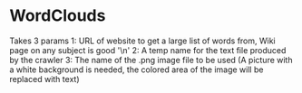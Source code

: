 # WordClouds
Takes 3 params
1: URL of website to get a large list of words from, Wiki page on any subject is good '\n'
2: A temp name for the text file produced by the crawler
3: The name of the .png image file to be used (A picture with a white background is needed, the colored area of the image will be replaced with text)
